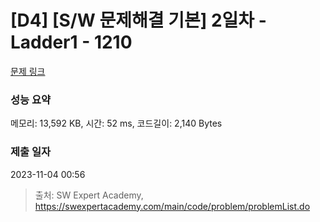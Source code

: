 # [D4] [S/W 문제해결 기본] 2일차 - Ladder1 - 1210 

[문제 링크](https://swexpertacademy.com/main/code/problem/problemDetail.do?contestProbId=AV14ABYKADACFAYh) 

### 성능 요약

메모리: 13,592 KB, 시간: 52 ms, 코드길이: 2,140 Bytes

### 제출 일자

2023-11-04 00:56



> 출처: SW Expert Academy, https://swexpertacademy.com/main/code/problem/problemList.do